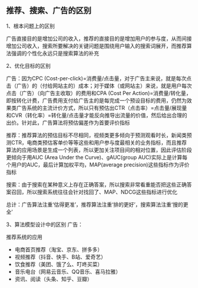 ## 推荐、搜索、广告的区别
1、根本问题上的区别

广告直接目的是增加公司的收入，推荐的直接目的是增加用户的参与度，从而间接增加公司收入，搜索所要解决的关键问题是围绕用户输入的搜索词展开，而推荐算法强调的个性化永远只是搜索算法的补充

2、优化目标的区别

广告：因为CPC (Cost-per-click)=消费量/点击量，对于广告主来说，就是每次点击（广告）的（付给网站主的）成本；对于媒体（或网站主）来说，就是用户每次点击（广告）（向广告主收取）的费用和CPA (Cost Per Action)=消费量/转化量，即按转化计费，广告费用支付给广告主的是每完成一个预设目标的费用，仍然为效果类广告系统的主流计价方式，所以只有预估出CTR（点击率）=点击量/展现量和CVR（转化率）=转化量/点击量才能反向推导出流量的价值，然后给出合理的出价。针对此，广告算法将预估偏差作为首要评价指标

推荐：推荐算法的预估目标不尽相同，视频类更多倾向于预测观看时长，新闻类预测CTR，电商类预估客单价等等这些和用户参与度最相关的业务指标，而且推荐算法的应用场景是生成一个列表，所以更加关注项目间的相对位置，因此评估阶段更倾向于用AUC (Area Under the Curve)、gAUC(group AUC)实际上是计算每个用户的AUC，最后计算加权平均，MAP(average precision)这些指标作为评价指标

搜索：由于搜索在某种意义上存在正确答案，所以搜索非常看重能否把这些正确答案召回，所以搜索系统往往会针对找回了、MAP、NDCG这些指标进行优化

总计：广告算法注重‘估得更准’，推荐算法注重‘排的更好’，搜索算法注重‘搜的更全’

3、算法模型设计中的区别
广告：

推荐系统的应用
- 电商首页推荐（淘宝、京东、拼多多）  
- 视频推荐（抖音、快手、B站、爱奇艺）    
- 饮食推荐（美团、饿了么、叮咚买菜）  
- 音乐电台（网易云音乐、QQ音乐、喜马拉雅）  
- 资讯、阅读（头条、知乎、豆瓣）


